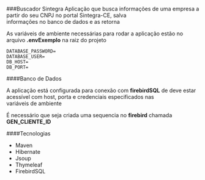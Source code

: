 ###Buscador Sintegra
Aplicação que busca informações de uma empresa a partir do seu CNPJ no portal Sintegra-CE, salva <br />
informações no banco de dados e as retorna

As variáveis de ambiente necessárias para rodar a aplicação estão no arquivo **.envExemplo** na raiz do projeto

```
DATABASE_PASSWORD=
DATABASE_USER=
DB_HOST=
DB_PORT=
```

####Banco de Dados

A aplicação está configurada para conexão com **firebirdSQL** de deve estar acessível com host, porta e credenciais especificados nas <br />
variáveis de ambiente

É necessário que seja criada uma sequencia no **firebird** chamada **GEN_CLIENTE_ID**

####Tecnologias

- Maven
- Hibernate
- Jsoup
- Thymeleaf
- FirebirdSQL